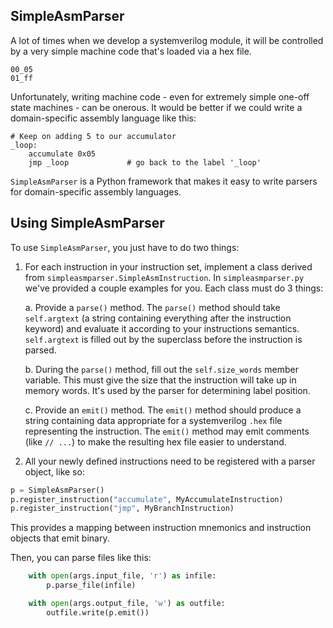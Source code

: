 ## SimpleAsmParser

A lot of times when we develop a systemverilog module, it will be controlled by a very simple
machine code that's loaded via a hex file.

```
00_05
01_ff
```

Unfortunately, writing machine code - even for extremely simple one-off state machines - can be onerous. It would be better if we could write a domain-specific assembly language like this:

```assembly
# Keep on adding 5 to our accumulator
_loop:
    accumulate 0x05
    jmp _loop             # go back to the label '_loop'
```

`SimpleAsmParser` is a Python framework that makes it easy to write parsers for domain-specific assembly languages.

## Using SimpleAsmParser

To use `SimpleAsmParser`, you just have to do two things:

1. For each instruction in your instruction set, implement a class derived from `simpleasmparser.SimpleAsmInstruction`. In `simpleasmparser.py` we've provided a couple examples for you. Each class must do 3 things:

    a. Provide a `parse()` method. The `parse()` method should take `self.argtext` (a string containing everything after the instruction keyword) and evaluate it according to your instructions semantics. `self.argtext` is filled out by the superclass before the instruction is parsed.

    b. During the `parse()` method, fill out the `self.size_words` member variable. This must give the size that the instruction will take up in memory words. It's used by the parser for determining label position.

    c. Provide an `emit()` method. The `emit()` method should produce a string containing data appropriate for a systemverilog `.hex` file representing the instruction. The `emit()` method may emit comments (like `// ...`) to make the resulting hex file easier to understand.

2. All your newly defined instructions need to be registered with a parser object, like so:
```python
p = SimpleAsmParser()
p.register_instruction("accumulate", MyAccumulateInstruction)
p.register_instruction("jmp", MyBranchInstruction)
```
This provides a mapping between instruction mnemonics and instruction objects that emit binary.

Then, you can parse files like this:
```python
    with open(args.input_file, 'r') as infile:
        p.parse_file(infile)

    with open(args.output_file, 'w') as outfile:
        outfile.write(p.emit())
```
